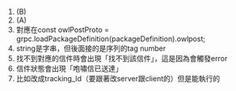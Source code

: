 1. (B)
2. (A)
3. 對應在const owlPostProto = grpc.loadPackageDefinition(packageDefinition).owlpost;
4. string是字串，但後面接的是序列的tag number
5. 找不到對應的信件時會出現「找不到該信件」，這是因為會觸發error
6. 信件狀態會出現「咆嘯信已送達」
7. 比如改成tracking_Id（要跟著改server跟client的）但是能執行的